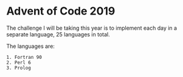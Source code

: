 # Advent of Code 2019

The challenge I will be taking this year is to implement each day in a separate language, 25 languages in total.

The languages are:
	
	1. Fortran 90
	2. Perl 6
	3. Prolog